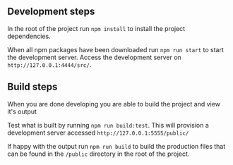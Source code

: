 ## Development steps

In the root of the project run `npm install` to install the project dependencies.

When all npm packages have been downloaded run `npm run start` to start the development server. Access the development server on `http://127.0.0.1:4444/src/`.

## Build steps

When you are done developing you are able to build the project and view it's output

Test what is built by running `npm run build:test`. This will provision a development server accessed `http://127.0.0.1:5555/public/`

If happy with the output run `npm run build` to build the production files that can be found in the `/public` directory in the root of the project.